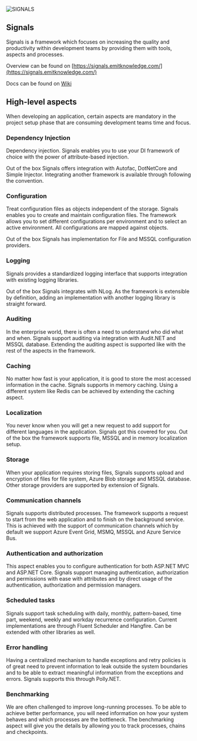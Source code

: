 ![SIGNALS](https://signals.emitknowledge.com/assets/temp-logo.png)

## Signals
Signals is a framework which focuses on increasing the quality and productivity within development teams by providing them with tools, aspects and processes.

Overview can be found on [https://signals.emitknowledge.com/](https://signals.emitknowledge.com/) 

Docs can be found on [Wiki](https://github.com/EmitKnowledge/Signals/wiki)

## High-level aspects
When developing an application, certain aspects are mandatory in the project setup phase that are consuming development teams time and focus.

### Dependency Injection
Dependency injection. Signals enables you to use your DI framework of choice with the power of attribute-based injection.

Out of the box Signals offers integration with Autofac, DotNetCore and Simple Injector. Integrating another framework is available through following the convention.

### Configuration
Treat configuration files as objects independent of the storage. Signals enables you to create and maintain configuration files. The framework allows you to set different configurations per environment and to select an active environment. All configurations are mapped against objects.

Out of the box Signals has implementation for File and MSSQL configuration providers.

### Logging
Signals provides a standardized logging interface that supports integration with existing logging libraries.

Out of the box Signals integrates with NLog. As the framework is extensible by definition, adding an implementation with another logging library is straight forward.

### Auditing
In the enterprise world, there is often a need to understand who did what and when. Signals support auditing via integration with Audit.NET and MSSQL database. Extending the auditing aspect is supported like with the rest of the aspects in the framework.

### Caching
No matter how fast is your application, it is good to store the most accessed information in the cache. Signals supports in memory caching. Using a different system like Redis can be achieved by extending the caching aspect.

### Localization
You never know when you will get a new request to add support for different languages in the application. Signals got this covered for you. Out of the box the framework supports file, MSSQL and in memory localization setup.

### Storage
When your application requires storing files, Signals supports upload and encryption of files for file system, Azure Blob storage and MSSQL database. Other storage providers are supported by extension of Signals.

### Communication channels
Signals supports distributed processes. The framework supports a request to start from the web application and to finish on the background service. This is achieved with the support of communication channels which by default we support Azure Event Grid, MSMQ, MSSQL and Azure Service Bus.

### Authentication and authorization
This aspect enables you to configure authentication for both ASP.NET MVC and ASP.NET Core. Signals support managing authentication, authorization and permissions with ease with attributes and by direct usage of the authentication, authorization and permission managers.

### Scheduled tasks
Signals support task scheduling with daily, monthly, pattern-based, time part, weekend, weekly and workday recurrence configuration. Current implementations are through Fluent Scheduler and Hangfire. Can be extended with other libraries as well.

### Error handling
Having a centralized mechanism to handle exceptions and retry policies is of great need to prevent information to leak outside the system boundaries and to be able to extract meaningful information from the exceptions and errors. Signals supports this through Polly.NET.

### Benchmarking
We are often challenged to improve long-running processes. To be able to achieve better performance, you will need information on how your system behaves and which processes are the bottleneck. The benchmarking aspect will give you the details by allowing you to track processes, chains and checkpoints.

